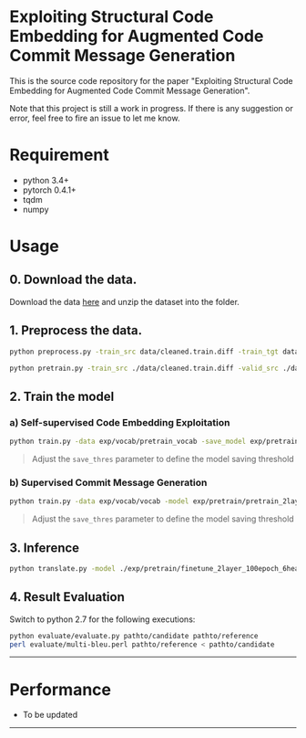 # Exploiting Structural Code Embedding for Augmented Code Commit Message Generation
This is the source code repository for the paper "Exploiting Structural Code Embedding for Augmented Code Commit Message Generation".

Note that this project is still a work in progress. If there is any suggestion or error, feel free to fire an issue to let me know.

# Requirement
- python 3.4+
- pytorch 0.4.1+
- tqdm
- numpy

# Usage
## 0. Download the data.
Download the data [here](https://mycuhk-my.sharepoint.com/:u:/g/personal/1155079751_link_cuhk_edu_hk/EXsJ_2t1qtJHlFz9FEQe3swBx-Atm31Sg0cBbiDq6dW7ag?e=lUTeQQ) and unzip the dataset into the folder.

## 1. Preprocess the data.
```bash
python preprocess.py -train_src data/cleaned.train.diff -train_tgt data/cleaned.train.msg -valid_src data/cleaned.valid.diff -valid_tgt data/cleaned.valid.msg -save_data exp/vocab/vocab -max_len 300 -min_word_count 0 -share_vocab
```
```bash
python pretrain.py -train_src ./data/cleaned.train.diff -valid_src ./data/cleaned.valid.diff -vocab ./exp/vocab/vocab -save_data ./exp/vocab/pretrain_vocab -mask_rate 0.5 -max_len 300 -min_word_count 0
```

## 2. Train the model
### a) Self-supervised Code Embedding Exploitation
```bash
python train.py -data exp/vocab/pretrain_vocab -save_model exp/pretrain/pretrain_2layer_40epoch_6head_0.5maskrate -log exp/log/pretrain_2layer_40epoch_6head_0.5maskrate -save_mode best -save_thres 0.85 -proj_share_weight -embs_share_weight -label_smoothing -epoch 40 -batch_size 16 -n_head 6 -n_layers 2
```
> Adjust the ```save_thres``` parameter to define the model saving threshold

### b) Supervised Commit Message Generation
```bash
python train.py -data exp/vocab/vocab -model exp/pretrain/pretrain_2layer_40epoch_6head_0.5maskrate_accu_XXX.chkpt -save_model exp/finetune/finetune_2layer_100epoch_6head_0.5maskrate -log exp/log/finetune_2layer_100epoch_6head_0.5maskrate -save_mode best -save_thres 0.35 -proj_share_weight -embs_share_weight -label_smoothing -epoch 100 -batch_size 32 -n_head 6 -n_layers 2
```
> Adjust the ```save_thres``` parameter to define the model saving threshold

## 3. Inference
```bash
python translate.py -model ./exp/pretrain/finetune_2layer_100epoch_6head_0.5maskrate_accu_XXX.chkpt -vocab exp/vocab/vocab -src ./data/cleaned.test.diff -output exp/result/finetuned_2layer_0.5maskrate.msg
```

## 4. Result Evaluation
Switch to python 2.7 for the following executions:
```bash
python evaluate/evaluate.py pathto/candidate pathto/reference
perl evaluate/multi-bleu.perl pathto/reference < pathto/candidate
```
---
# Performance
- To be updated
---

